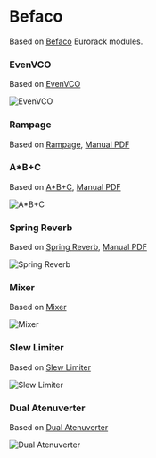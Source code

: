 # Befaco

Based on [Befaco](https://www.befaco.org/en/) Eurorack modules.

### EvenVCO

Based on [EvenVCO](https://www.befaco.org/en/even-vco/)

![EvenVCO](https://vcvrack.com/images/Befaco/EvenVCO.png)


### Rampage

Based on [Rampage](https://www.befaco.org/en/rampage/), [Manual PDF](https://www.befaco.org/docs/Rampage/Rampage_V1.3.2_User_Manual.pdf)


### A\*B+C

Based on [A\*B+C](https://www.befaco.org/en/abc/), [Manual PDF](https://www.befaco.org/docs/AB+C/AB+C_V1.0_User_Manual.pdf)

![A\*B+C](https://vcvrack.com/images/Befaco/ABC.png)


### Spring Reverb

Based on [Spring Reverb](https://www.befaco.org/en/spring-reverb/), [Manual PDF](https://www.befaco.org/docs/Spring%20Reverb/Spring_Reverb_V2.5_User_Manual.pdf)

![Spring Reverb](https://vcvrack.com/images/Befaco/SpringReverb.png)


### Mixer

Based on [Mixer](https://www.befaco.org/en/sinte-modular/mixer-v2/)

![Mixer](https://vcvrack.com/images/Befaco/Mixer.png)


### Slew Limiter

Based on [Slew Limiter](https://www.befaco.org/en/vc-slew-limiter/)

![Slew Limiter](https://vcvrack.com/images/Befaco/SlewLimiter.png)



### Dual Atenuverter

Based on [Dual Atenuverter](https://www.befaco.org/en/dual-atenuverter/)

![Dual Atenuverter](https://vcvrack.com/images/Befaco/DualAtenuverter.png)


